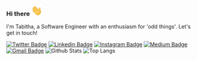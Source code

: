 ### Hi there <img src="https://raw.githubusercontent.com/tabbykatz/tabbykatz/master/wave.gif" width="30px">

I'm Tabitha, a Software Engineer with an enthusiasm for 'odd things'. Let's get in touch!

[![Twitter Badge](https://img.shields.io/badge/-@tabby__katz-00acee?style=flat&logo=Twitter&logoColor=white)](https://twitter.com/intent/follow?screen_name=tabby__katz "Follow on Twitter")
[![Linkedin Badge](https://img.shields.io/badge/-tabbykatz-blue?style=flat-square&logo=Linkedin&logoColor=white&link=https://www.linkedin.com/in/tabbykatz/)](https://www.linkedin.com/in/tabbykatz/)
[![Instagram Badge](https://img.shields.io/badge/-tabby_katz-purple?style=flat-square&logo=instagram&logoColor=white&link=https://instagram.com/tabby_katz/)](https://instagram.com/tabby_katz)
[![Medium Badge](https://img.shields.io/badge/-@tabbykatz-03a57a?style=flat-square&labelColor=000000&logo=Medium&link=https://medium.com/@aemmadi/)](https://medium.com/@tabbykatz)
[![Gmail Badge](https://img.shields.io/badge/-tomelay@gmail.com-c14438?style=flat-square&logo=Gmail&logoColor=white&link=mailto:tomelay@gmail.com)](mailto:tomelay@gmail.com)
![Github Stats](https://github-readme-stats.vercel.app/api?username=tabbykatz&count_private=true&show_icons=true&include_all_commits=true)
![Top Langs](https://github-readme-stats.vercel.app/api/top-langs/?username=tabbykatz&hide=TeX&layout=compact)
